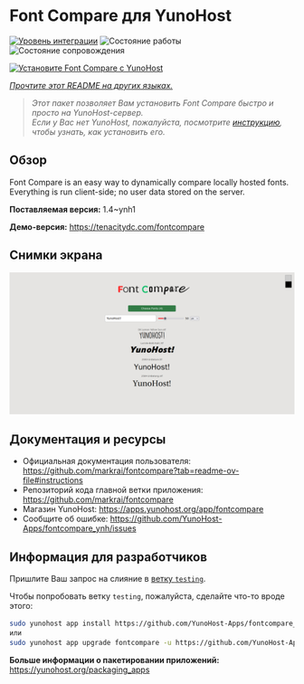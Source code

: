 <!--
Важно: этот README был автоматически сгенерирован <https://github.com/YunoHost/apps/tree/master/tools/readme_generator>
Он НЕ ДОЛЖЕН редактироваться вручную.
-->

# Font Compare для YunoHost

[![Уровень интеграции](https://apps.yunohost.org/badge/integration/fontcompare)](https://ci-apps.yunohost.org/ci/apps/fontcompare/)
![Состояние работы](https://apps.yunohost.org/badge/state/fontcompare)
![Состояние сопровождения](https://apps.yunohost.org/badge/maintained/fontcompare)

[![Установите Font Compare с YunoHost](https://install-app.yunohost.org/install-with-yunohost.svg)](https://install-app.yunohost.org/?app=fontcompare)

*[Прочтите этот README на других языках.](./ALL_README.md)*

> *Этот пакет позволяет Вам установить Font Compare быстро и просто на YunoHost-сервер.*  
> *Если у Вас нет YunoHost, пожалуйста, посмотрите [инструкцию](https://yunohost.org/install), чтобы узнать, как установить его.*

## Обзор

Font Compare is an easy way to dynamically compare locally hosted fonts.
Everything is run client-side; no user data stored on the server. 


**Поставляемая версия:** 1.4~ynh1

**Демо-версия:** <https://tenacitydc.com/fontcompare>

## Снимки экрана

![Снимок экрана Font Compare](./doc/screenshots/Fontcompare.png)

## Документация и ресурсы

- Официальная документация пользователя: <https://github.com/markrai/fontcompare?tab=readme-ov-file#instructions>
- Репозиторий кода главной ветки приложения: <https://github.com/markrai/fontcompare>
- Магазин YunoHost: <https://apps.yunohost.org/app/fontcompare>
- Сообщите об ошибке: <https://github.com/YunoHost-Apps/fontcompare_ynh/issues>

## Информация для разработчиков

Пришлите Ваш запрос на слияние в [ветку `testing`](https://github.com/YunoHost-Apps/fontcompare_ynh/tree/testing).

Чтобы попробовать ветку `testing`, пожалуйста, сделайте что-то вроде этого:

```bash
sudo yunohost app install https://github.com/YunoHost-Apps/fontcompare_ynh/tree/testing --debug
или
sudo yunohost app upgrade fontcompare -u https://github.com/YunoHost-Apps/fontcompare_ynh/tree/testing --debug
```

**Больше информации о пакетировании приложений:** <https://yunohost.org/packaging_apps>

